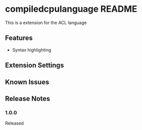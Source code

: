 # compiledcpulanguage README

This is a extension for the ACL language

## Features

- Syntax highlighting

## Extension Settings

## Known Issues

## Release Notes

### 1.0.0

Released
